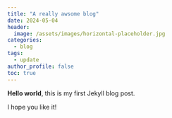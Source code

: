 ```yaml
---
title: "A really awsome blog"
date: 2024-05-04
header:
  image: /assets/images/horizontal-placeholder.jpg
categories:
  - blog
tags:
  - update
author_profile: false
toc: true
---
```


**Hello world**, this is my first Jekyll blog post.

I hope you like it!